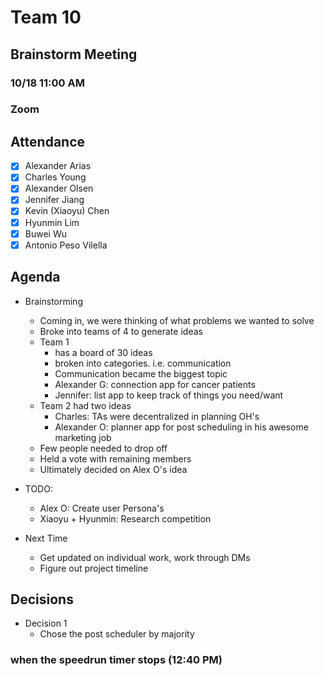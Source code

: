 # Team 10

## Brainstorm Meeting
### 10/18 11:00 AM
### Zoom

## Attendance
- [x] Alexander Arias
- [x] Charles Young
- [x] Alexander Olsen
- [x] Jennifer Jiang
- [x] Kevin (Xiaoyu) Chen
- [x] Hyunmin Lim
- [x] Buwei Wu
- [x] Antonio Peso Vilella
  
## Agenda
- Brainstorming
  - Coming in, we were thinking of what problems we wanted to solve
  - Broke into teams of 4 to generate ideas
  - Team 1 
    - has a board of 30 ideas
    - broken into categories. i.e. communication
    - Communication became the biggest topic
    - Alexander G: connection app for cancer patients
    - Jennifer: list app to keep track of things you need/want
  - Team 2 had two ideas
    - Charles: TAs were decentralized in planning OH's
    - Alexander O: planner app for post scheduling in his awesome marketing job
  - Few people needed to drop off
  - Held a vote with remaining members
  - Ultimately decided on Alex O's idea
- TODO:
  - Alex O: Create user Persona's
  - Xiaoyu + Hyunmin: Research competition

- Next Time
  - Get updated on individual work, work through DMs
  - Figure out project timeline

## Decisions
- Decision 1
  - Chose the post scheduler by majority 

### when the speedrun timer stops (12:40 PM)
